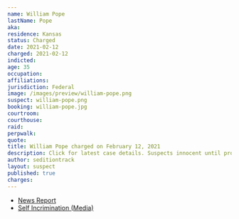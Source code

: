 ```yaml
---
name: William Pope
lastName: Pope
aka:
residence: Kansas
status: Charged
date: 2021-02-12
charged: 2021-02-12
indicted:
age: 35
occupation:
affiliations:
jurisdiction: Federal
image: /images/preview/william-pope.png
suspect: william-pope.png
booking: william-pope.jpg
courtroom:
courthouse:
raid:
perpwalk:
quote:
title: William Pope charged on February 12, 2021
description: Click for latest case details. Suspects innocent until proven guilty.
author: seditiontrack
layout: suspect
published: true
charges:
---
```


- [News Report](https://www.komu.com/news/midmissourinews/update-kansas-man-arrested-in-relation-to-u-s-capitol-riot-two-missouri-men-also/article_a3e6bfa4-6d66-11eb-a9e0-f36f0598f077.html)
- [Self Incrimination (Media)](https://www.cjonline.com/story/news/local/2021/01/11/former-topeka-city-council-candidate-inside-u-s-capitol-jan-6/6627946002/)
